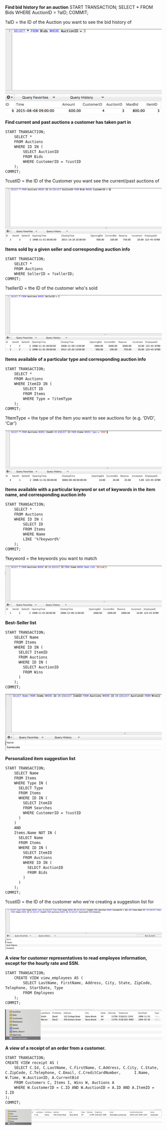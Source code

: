 **Find bid history for an auction**
	START TRANSACTION;
		SELECT * 
		FROM Bids 
		WHERE AuctionID = ?aID;
	COMMIT;

?aID = the ID of the Auction you want to see the bid history of

![Bid History](./images/bid_history.png)

**Find current and past auctions a customer has taken part in**

	START TRANSACTION;
		SELECT * 
		FROM Auctions 
		WHERE ID IN (
			SELECT AuctionID 
			FROM Bids 
			WHERE CustomerID = ?custID
		);
	COMMIT;

?custID = the ID of the Customer you want see the current/past auctions of 

![Auction History](./images/current_past_auctions.png)

**Items sold by a given seller and corresponding auction info**

	START TRANSACTION;
		SELECT * 
		FROM Auctions 
		WHERE SellerID = ?sellerID;
	COMMIT;
	
?sellerID = the ID of the customer who's sold 

![Seller History](./images/seller_history.png)

**Items available of a particular type and corresponding auction info**

	START TRANSACTION;
		SELECT * 
		FROM Auctions 
		WHERE ItemID IN (
			SELECT ID
			FROM Items 
			WHERE Type = ?itemType
		);
	COMMIT;

?itemType = the type of the Item you want to see auctions for (e.g. 'DVD', 'Car')

![Type Auctions](./images/item_type.png)

**Items available with a particular keyword or set of keywords in the item name, and corresponding auction info**

	START TRANSACTION;
		SELECT * 
		FROM Auctions 
		WHERE ID IN (
			SELECT ID 
		  	FROM Items 
		  	WHERE Name 
		  	LIKE '%?keyword%'
		);
	COMMIT;
	
?keyword = the keywords you want to match

![Keywords](./images/keywords.png)

**Best-Seller list**

	START TRANSACTION;
		SELECT Name 
		FROM Items 
		WHERE ID IN (
		  SELECT ItemID 
		  FROM Auctions 
		  WHERE ID IN (
		    SELECT AuctionID 
		    FROM Wins
		  )
		);
	COMMIT;

![Best seller](./images/best_seller.png)

**Personalized item suggestion list**

	START TRANSACTION;
		SELECT Name 
		FROM Items 
		WHERE Type IN (
		  SELECT Type 
		  FROM Items 
		  WHERE ID IN (
		    SELECT ItemID 
		    FROM Searches 
		    WHERE CustomerID = ?custID
		  )
		) 
		AND 
		Items.Name NOT IN (
		  SELECT Name 
		  FROM Items 
		  WHERE ID IN (
		    SELECT ItemID 
		    FROM Auctions
		    WHERE ID IN (
		      SELECT AuctionID
		      FROM Bids
		    )
		  )
		);
	COMMIT;

?custID = the ID of the customer who we're creating a suggestion list for

![Suggestions](./images/suggest.png)

**A view for customer representatives to read employee information, except for the hourly rate and SSN.**

	START TRANSACTION;
		CREATE VIEW view_employees AS (
			SELECT LastName, FirstName, Address, City, State, ZipCode, Telephone, StartDate, Type
			FROM Employees
		);
	COMMIT;

![View Employees](./images/employee_view.png)

**A view of a receipt of an order from a customer.**

	START TRANSACTION;
	CREATE VIEW receipt AS (
		SELECT C.Id, C.LastName, C.FirstName, C.Address, C.City, C.State, C.ZipCode, C.Telephone, C.Email, C.CreditCardNumber, 		I.Name, W.Time, W.AuctionID, A.CurrentBid
		FROM Customers C, Items I, Wins W, Auctions A
		WHERE W.CustomerID = C.ID AND W.AuctionID = A.ID AND A.ItemID = I.ID
	);
	COMMIT;

![Recepit](./images/receipt.png)